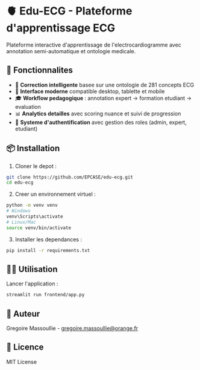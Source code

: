 # 🫀 Edu-ECG - Plateforme d'apprentissage ECG

Plateforme interactive d'apprentissage de l'electrocardiogramme avec annotation semi-automatique et ontologie medicale.

## 🚀 Fonctionnalites

- 🧠 **Correction intelligente** basee sur une ontologie de 281 concepts ECG
- 📱 **Interface moderne** compatible desktop, tablette et mobile  
- 🎓 **Workflow pedagogique** : annotation expert → formation etudiant → evaluation
- 📊 **Analytics detailles** avec scoring nuance et suivi de progression
- 🔐 **Systeme d'authentification** avec gestion des roles (admin, expert, etudiant)

## 📦 Installation

1. Cloner le depot :
```bash
git clone https://github.com/EPCASE/edu-ecg.git
cd edu-ecg
```

2. Creer un environnement virtuel :
```bash
python -m venv venv
# Windows
venv\Scripts\activate
# Linux/Mac
source venv/bin/activate
```

3. Installer les dependances :
```bash
pip install -r requirements.txt
```

## 🏃‍♂️ Utilisation

Lancer l'application :
```bash
streamlit run frontend/app.py
```

## 👥 Auteur

Gregoire Massoullie - gregoire.massoullie@orange.fr

## 📄 Licence

MIT License
